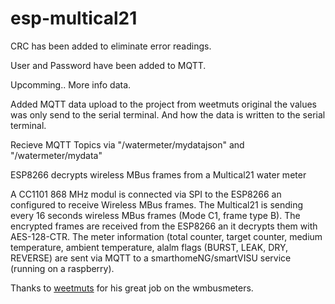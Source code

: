 # esp-multical21

CRC has been added to eliminate error readings.

User and Password have been added to MQTT.

Upcomming.. More info data.

Added MQTT data upload to the project from weetmuts original the values was only send to the serial terminal.
And how the data is written to the serial terminal.

Recieve MQTT Topics via
"/watermeter/mydatajson" and 
"/watermeter/mydata"

ESP8266 decrypts wireless MBus frames from a Multical21 water meter

A CC1101 868 MHz modul is connected via SPI to the ESP8266 an configured to receive Wireless MBus frames.
The Multical21 is sending every 16 seconds wireless MBus frames (Mode C1, frame type B). The encrypted
frames are received from the ESP8266 an it decrypts them with AES-128-CTR. The meter information 
(total counter, target counter, medium temperature, ambient temperature, alalm flags (BURST, LEAK, DRY,
REVERSE) are sent via MQTT to a smarthomeNG/smartVISU service (running on a raspberry).

Thanks to [weetmuts](https://github.com/weetmuts) for his great job on the wmbusmeters.
